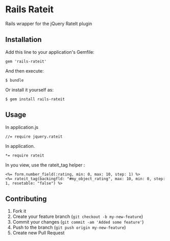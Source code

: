 # Rails Rateit

Rails wrapper for the jQuery RateIt plugin

## Installation

Add this line to your application's Gemfile:

    gem 'rails-rateit'

And then execute:

    $ bundle

Or install it yourself as:

    $ gem install rails-rateit

## Usage

In application.js

    //= require jquery.rateit

In application.

    *= require rateit

In you view, use the rateit_tag helper :

    <%= form.number_field(:rating, min: 0, max: 10, step: 1) %>
    <%= rateit_tag(backingfld: "#my_object_rating", max: 10, min: 0, step: 1, resetable: "false") %>

## Contributing

1. Fork it
2. Create your feature branch (`git checkout -b my-new-feature`)
3. Commit your changes (`git commit -am 'Added some feature'`)
4. Push to the branch (`git push origin my-new-feature`)
5. Create new Pull Request
